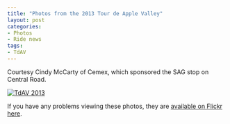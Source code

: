 ```yaml
---
title: "Photos from the 2013 Tour de Apple Valley"
layout: post
categories:
- Photos
- Ride news
tags:
- TdAV
---
```


Courtesy Cindy McCarty of Cemex, which sponsored the SAG stop on Central Road.

[![TdAV 2013](https://farm4.staticflickr.com/3731/10556853084_ab80b5c1a2_z.jpg)](https://www.flickr.com/photos/15848140@N02/albums/72157637088149113 "TdAV 2013")<script async="" charset="utf-8" src="//embedr.flickr.com/assets/client-code.js"></script>

If you have any problems viewing these photos, they are [available on Flickr here](https://flic.kr/s/aHsjLzg5uH).